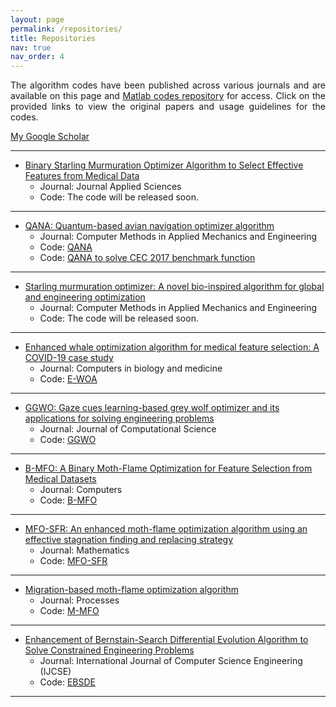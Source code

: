 ```yaml
---
layout: page
permalink: /repositories/
title: Repositories
nav: true
nav_order: 4
---
```

<p align="justify">The algorithm codes have been published across various journals and are available on this page and <a href="https://github.com/HodaZamani/Matlab-Codes">Matlab codes repository</a> for access. Click on the provided links to view the original papers and usage guidelines for the codes.</p><a href="https://scholar.google.com/citations?user=bpZOZWsAAAAJ&hl=en"> My Google Scholar</a>


--- 
- [Binary Starling Murmuration Optimizer Algorithm to Select Effective Features from Medical Data](https://www.mdpi.com/2076-3417/13/1/564)
     - Journal: Journal Applied Sciences
     - Code: The code will be released soon.

--- 
- [QANA: Quantum-based avian navigation optimizer algorithm](https://www.sciencedirect.com/science/article/abs/pii/S0952197621001627)
     - Journal: Computer Methods in Applied Mechanics and Engineering
     - Code: <a href="https://github.com/HodaZamani/HodaZamani.github.io/tree/master/Codes/QANA">QANA</a>
     - Code: <a href="https://github.com/HodaZamani/HodaZamani.github.io/tree/master/Codes/QANA-CEC2017">QANA to solve CEC 2017 benchmark function</a>

--- 
- [Starling murmuration optimizer: A novel bio-inspired algorithm for global and engineering optimization](https://www.sciencedirect.com/science/article/abs/pii/S0045782522000330)
     - Journal: Computer Methods in Applied Mechanics and Engineering
     - Code: The code will be released soon.

--- 
- [Enhanced whale optimization algorithm for medical feature selection: A COVID-19 case study](https://www.sciencedirect.com/science/article/pii/S0010482522006126)
     - Journal: Computers in biology and medicine
     - Code: <a href="https://github.com/HodaZamani/HodaZamani.github.io/tree/master/Codes/E-WOA">E-WOA</a>

---
- [GGWO: Gaze cues learning-based grey wolf optimizer and its applications for solving engineering problems](https://www.sciencedirect.com/science/article/abs/pii/S1877750322000588)
     - Journal: Journal of Computational Science
     - Code: <a href="https://github.com/HodaZamani/HodaZamani.github.io/tree/master/Codes/GGWO">GGWO</a>
  
---
- [B-MFO: A Binary Moth-Flame Optimization for Feature Selection from Medical Datasets](https://www.mdpi.com/2073-431X/10/11/136)
     - Journal: Computers
     - Code: <a href="https://github.com/HodaZamani/HodaZamani.github.io/tree/master/Codes/B-MFO">B-MFO</a>
  
---
- [MFO-SFR: An enhanced moth-flame optimization algorithm using an effective stagnation finding and replacing strategy](https://www.mdpi.com/2227-7390/11/4/862)
     - Journal: Mathematics
     - Code: <a href="https://github.com/HodaZamani/HodaZamani.github.io/tree/master/Codes/MFO-SFR">MFO-SFR</a>

---
- [Migration-based moth-flame optimization algorithm](https://www.mdpi.com/2227-9717/9/12/2276)
     - Journal: Processes
     - Code: <a href="https://github.com/HodaZamani/HodaZamani.github.io/tree/master/Codes/M-MFO">M-MFO</a>
  
---
- [Enhancement of Bernstain-Search Differential Evolution Algorithm to Solve Constrained Engineering Problems](https://www.researchgate.net/profile/Hoda-Zamani-2/publication/348097798_Enhancement_of_Bernstain-Search_Differential_Evolution_Algorithm_to_Solve_Constrained_Engineering_Problems/links/5feef002a6fdccdcb81ec41b/Enhancement-of-Bernstain-Search-Differential-Evolution-Algorithm-to-Solve-Constrained-Engineering-Problems.pdf)
     - Journal: International Journal of Computer Science Engineering (IJCSE)
     - Code: <a href="https://github.com/HodaZamani/HodaZamani.github.io/tree/master/Codes/EBSDE">EBSDE</a>

--- 

